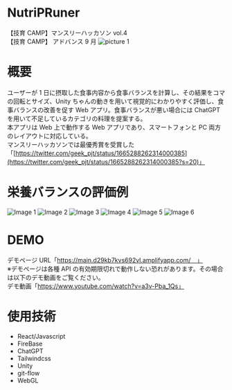# NutriPRuner

【技育 CAMP】マンスリーハッカソン vol.4  
【技育 CAMP】 アドバンス 9 月
![picture 1](Readme_img/NutriPRuner.png)

# 概要

ユーザーが 1 日に摂取した食事内容から食事バランスを計算し、その結果をコマの回転とサイズ、Unity ちゃんの動きを用いて視覚的にわかりやすく評価し、食事バランスの改善を促す Web アプリ。食事バランスが悪い場合には ChatGPT を用いて不足しているカテゴリの料理を提案する。  
本アプリは Web 上で動作する Web アプリであり、スマートフォンと PC 両方のレイアウトに対応している。  
マンスリーハッカソンでは最優秀賞を受賞した「[https://twitter.com/geek_pjt/status/1665288262314000385](https://twitter.com/geek_pjt/status/1665288262314000385?s=20)」

# 栄養バランスの評価例
![Image 1](Readme_img/wait.gif) ![Image 2](Readme_img/lv1.gif) ![Image 3](Readme_img/lv2.gif)
![Image 4](Readme_img/lv3.gif) ![Image 5](Readme_img/lv4.gif) ![Image 6](Readme_img/lv5.gif)

# DEMO

デモページ URL「https://main.d29kb7kvs692vl.amplifyapp.com/　」  
※デモページは各種 API の有効期限切れで動作しない恐れがあります。その場合は以下のデモ動画をご覧ください。  
デモ動画「https://www.youtube.com/watch?v=a3v-Pba_1Qs」

# 使用技術

- React/Javascript
- FireBase
- ChatGPT
- Tailwindcss
- Unity
- git-flow
- WebGL
